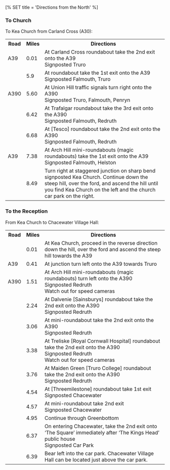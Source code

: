 [% SET title = 'Directions from the North' %]

### To Church ###

To Kea Church from Carland Cross (A30):

<table>
  <tr>
    <th>Road
    <th>Miles
    <th>Directions
  <tr>
    <td>A39
    <td>0.01
    <td>At Carland Cross roundabout take the 2nd exit onto the A39
      <br>Signposted Truro
  <tr>
    <td>
    <td>5.9
    <td>At roundabout take the 1st exit onto the A39
      <br>Signposted Falmouth, Truro
  <tr>
    <td>A390
    <td>5.60
    <td>At Union Hill traffic signals turn right onto the A390
      <br>Signposted Truro, Falmouth, Penryn
  <tr>
    <td>
    <td>6.42
    <td>At Trafalgar roundabout take the 3rd exit onto the A390
      <br>Signposted Falmouth, Redruth
  <tr>
    <td>
    <td>6.68
    <td>At [Tesco] roundabout take the 2nd exit onto the A390
      <br>Signposted Falmouth, Redruth
  <tr>
    <td>A39
    <td>7.38
    <td>At Arch Hill mini-roundabouts (magic roundabouts) take the 1st exit
      onto the A39
      <br>Signposted Falmouth, Helston
  <tr>
    <td>
    <td>8.49
    <td>Turn right at staggered junction on sharp bend signposted Kea Church.
      Continue down the steep hill, over the ford, and ascend the hill until
      you find Kea Church on the left and the church car park on the right.
</table>

<div class=section>
<h3>To the Reception</h3>

<p>From Kea Church to Chacewater Village Hall:</p>

<table>
  <tr>
    <th>Road
    <th>Miles
    <th>Directions
  <tr>
    <td>
    <td>0.01
    <td>At Kea Church, proceed in the reverse direction down the hill, over the
      ford and ascend the steep hill towards the A39
  <tr>
    <td>A39
    <td>0.41
    <td>At junction turn left onto the A39 towards Truro
  <tr>
    <td>A390
    <td>1.51
    <td>At Arch Hill mini-roundabouts (magic roundabouts) turn left onto the
      A390
      <br>Signposted Redruth
      <br>Watch out for speed cameras
  <tr>
    <td>
    <td>2.24
    <td>At Dalvenie [Sainsburys] roundabout take the 2nd exit onto the A390
      <br>Signposted Redruth
  <tr>
    <td>
    <td>3.06
    <td>At mini-roundabout take the 2nd exit onto the A390
      <br>Signposted Redruth
  <tr>
    <td>
    <td>3.38
    <td>At Treliske [Royal Cornwall Hospital] roundabout take the 2nd exit onto
      the A390
      <br>Signposted Redruth
      <br>Watch out for speed cameras
  <tr>
    <td>
    <td>3.76
    <td>At Maiden Green [Truro College] roundabout take the 2nd exit onto the
      A390
      <br>Signposted Redruth
  <tr>
    <td>
    <td>4.54
    <td>At [Threemilestone] roundabout take 1st exit
      <br>Signposted Chacewater
  <tr>
    <td>
    <td>4.57
    <td>At mini-roundabout take 2nd exit
      <br>Signposted Chacewater
  <tr>
    <td>
    <td>4.95
    <td>Continue through Greenbottom
  <tr>
    <td>
    <td>6.37
    <td>On entering Chacewater, take the 2nd exit onto ‘The Square’ immediately
      after ‘The Kings Head’ public house
      <br>Signposted Car Park
  <tr>
    <td>
    <td>6.39
    <td>Bear left into the car park.  Chacewater Village Hall can be located
      just above the car park.
</table>
</div>
